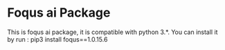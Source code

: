# Foqus ai Package

This is foqus ai package, it is compatible with python 3.*.
You can install it by run :
pip3 install foqus==1.0.15.6
